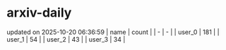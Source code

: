 # arxiv-daily
updated on 2025-10-20 06:36:59
| name | count |
| - | - |
| user_0 | 181 |
| user_1 | 54 |
| user_2 | 43 |
| user_3 | 34 |
